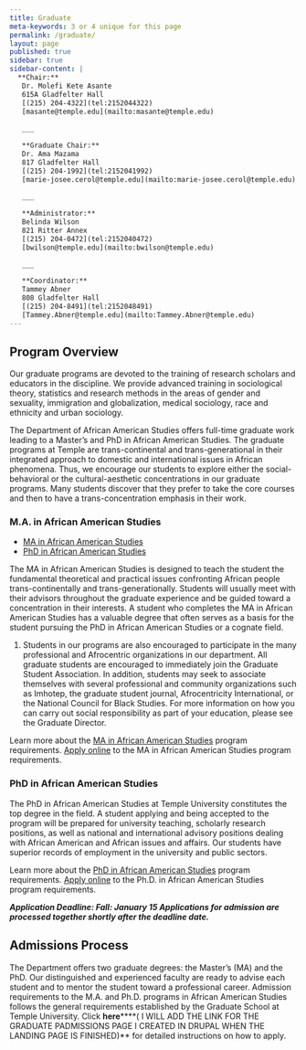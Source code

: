 ```yaml
---
title: Graduate
meta-keywords: 3 or 4 unique for this page
permalink: /graduate/
layout: page
published: true
sidebar: true
sidebar-content: |
  **Chair:**  
   Dr. Molefi Kete Asante  
   615A Gladfelter Hall  
   [(215) 204-4322](tel:2152044322)  
   [masante@temple.edu](mailto:masante@temple.edu)  
   
   ___
   
   **Graduate Chair:**  
   Dr. Ama Mazama  
   817 Gladfelter Hall  
   [(215) 204-1992](tel:2152041992)  
   [marie-josee.cerol@temple.edu](mailto:marie-josee.cerol@temple.edu)  
   
   ___
   
   **Administrator:**  
   Belinda Wilson  
   821 Ritter Annex   
   [(215) 204-0472](tel:2152040472)  
   [bwilson@temple.edu](mailto:bwilson@temple.edu)  
   
   ___

   **Coordinator:**  
   Tammey Abner  
   808 Gladfelter Hall    
   [(215) 204-8491](tel:2152048491)   
   [Tammey.Abner@temple.edu](mailto:Tammey.Abner@temple.edu)
---
```


## Program Overview

Our graduate programs are devoted to the training of research scholars and educators in the discipline. We provide advanced training in sociological theory, statistics and research methods in the areas of gender and sexuality, immigration and globalization, medical sociology, race and ethnicity and urban sociology.

The Department of African American Studies offers full-time graduate work leading to a Master’s and PhD in African American Studies. The graduate programs at Temple are trans-continental and trans-generational in their integrated approach to domestic and international issues in African phenomena. Thus, we encourage our students to explore either the social-behavioral or the cultural-aesthetic concentrations in our graduate programs. Many students discover that they prefer to take the core courses and then to have a trans-concentration emphasis in their work. 

### M.A. in African American Studies

- [MA in African American Studies](http://bulletin.temple.edu/graduate/scd/cla/africology-african-american-studies-ma/)
- [PhD in African American Studies](http://bulletin.temple.edu/graduate/scd/cla/africology-african-american-studies-phd/#admissiontext)

The MA in African American Studies is designed to teach the student the fundamental theoretical and practical issues confronting African people trans-continentally and trans-generationally. Students will usually meet with their advisors throughout the graduate experience and be guided toward a concentration in their interests. A student who completes the MA in African American Studies has a valuable degree that often serves as a basis for the student pursuing the PhD in African American Studies or a cognate field.

1. Students in our programs are also encouraged to participate in the many professional and Afrocentric organizations in our department. All graduate students are encouraged to immediately join the Graduate Student Association. In addition, students may seek to associate themselves with several professional and community organizations such as Imhotep, the graduate student journal, Afrocentricity International, or the National Council for Black Studies.  For more information on how you can carry out social responsibility as part of your education, please see the Graduate Director.

Learn more about the [MA in African American Studies](http://bulletin.temple.edu/graduate/scd/cla/africology-african-american-studies-ma/#text) program requirements. [Apply online](https://prd-wlssb.temple.edu/prod8/bwskalog.P_DispLoginNon) to the MA in African American Studies program requirements.

### PhD in African American Studies

The PhD in African American Studies at Temple University constitutes the top degree in the field. A student applying and being accepted to the program will be prepared for university teaching, scholarly research positions, as well as national and international advisory positions dealing with African American and African issues and affairs. Our students have superior records of employment in the university and public sectors.

Learn more about the [PhD in African American Studies](http://bulletin.temple.edu/graduate/scd/cla/africology-african-american-studies-phd/) program requirements. [Apply online](https://prd-wlssb.temple.edu/prod8/bwskalog.P_DispLoginNon) to the Ph.D. in African American Studies program requirements.

_**Application Deadline:
Fall: January 15
Applications for admission are processed together shortly after the deadline date.**_

## Admissions Process

The Department offers two graduate degrees: the Master’s (MA) and the PhD. Our distinguished and experienced faculty are ready to advise each student and to mentor the student toward a professional career. Admission requirements to the M.A. and Ph.D. programs in African American Studies follows the general requirements established by the Graduate School at Temple University. Click **here******( I WILL ADD THE LINK FOR THE GRADUATE PADMISSIONS PAGE I CREATED IN DRUPAL WHEN THE LANDING PAGE IS FINISHED)** for detailed instructions on how to apply.
